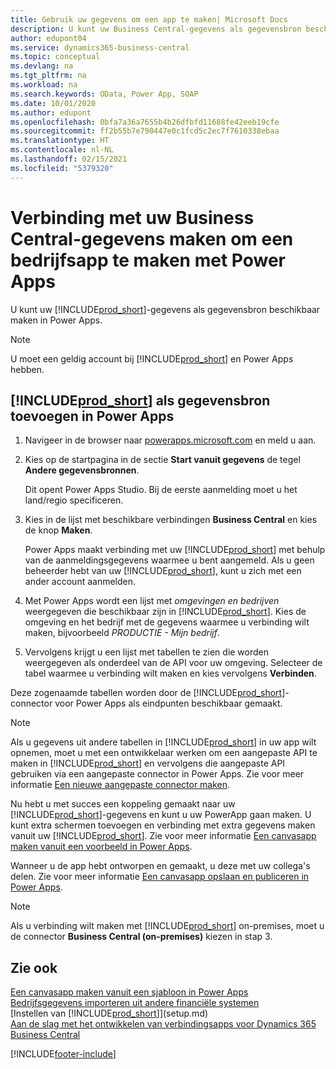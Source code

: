 ```yaml
---
title: Gebruik uw gegevens om een app te maken| Microsoft Docs
description: U kunt uw Business Central-gegevens als gegevensbron beschikbaar maken en een OData-URL van uw webservices opgeven om een bedrijfsapp te maken met Power Apps.
author: edupont04
ms.service: dynamics365-business-central
ms.topic: conceptual
ms.devlang: na
ms.tgt_pltfrm: na
ms.workload: na
ms.search.keywords: OData, Power App, SOAP
ms.date: 10/01/2020
ms.author: edupont
ms.openlocfilehash: 0bfa7a36a7655b4b26dfbfd11688fe42eeb19cfe
ms.sourcegitcommit: ff2b55b7e790447e0c1fcd5c2ec7f7610338ebaa
ms.translationtype: HT
ms.contentlocale: nl-NL
ms.lasthandoff: 02/15/2021
ms.locfileid: "5379320"
---
```

# <a name="connecting-to-your-business-central-data-to-build-a-business-app-using-power-apps"></a>Verbinding met uw Business Central-gegevens maken om een bedrijfsapp te maken met Power Apps

U kunt uw [!INCLUDE[prod_short](includes/prod_short.md)]-gegevens als gegevensbron beschikbaar maken in Power Apps.  

> [!NOTE]  
> U moet een geldig account bij [!INCLUDE[prod_short](includes/prod_short.md)] en Power Apps hebben.  

## <a name="to-add-prod_short-as-a-data-source-in-power-apps"></a>[!INCLUDE[prod_short](includes/prod_short.md)] als gegevensbron toevoegen in Power Apps

1. Navigeer in de browser naar [powerapps.microsoft.com](https://powerapps.microsoft.com/) en meld u aan.
2. Kies op de startpagina in de sectie **Start vanuit gegevens** de tegel **Andere gegevensbronnen**.  

    Dit opent Power Apps Studio. Bij de eerste aanmelding moet u het land/regio specificeren.  
3. Kies in de lijst met beschikbare verbindingen **Business Central** en kies de knop **Maken**.

    Power Apps maakt verbinding met uw [!INCLUDE[prod_short](includes/prod_short.md)] met behulp van de aanmeldingsgegevens waarmee u bent aangemeld. Als u geen beheerder hebt van uw [!INCLUDE[prod_short](includes/prod_short.md)], kunt u zich met een ander account aanmelden.  

4. Met Power Apps wordt een lijst met *omgevingen en bedrijven* weergegeven die beschikbaar zijn in [!INCLUDE[prod_short](includes/prod_short.md)]. Kies de omgeving en het bedrijf met de gegevens waarmee u verbinding wilt maken, bijvoorbeeld *PRODUCTIE - Mijn bedrijf*.  

5. Vervolgens krijgt u een lijst met tabellen te zien die worden weergegeven als onderdeel van de API voor uw omgeving. Selecteer de tabel waarmee u verbinding wilt maken en kies vervolgens **Verbinden**.

Deze zogenaamde tabellen worden door de [!INCLUDE[prod_short](includes/prod_short.md)]-connector voor Power Apps als eindpunten beschikbaar gemaakt.  

> [!NOTE]
> Als u gegevens uit andere tabellen in [!INCLUDE[prod_short](includes/prod_short.md)] in uw app wilt opnemen, moet u met een ontwikkelaar werken om een aangepaste API te maken in [!INCLUDE[prod_short](includes/prod_short.md)] en vervolgens die aangepaste API gebruiken via een aangepaste connector in Power Apps. Zie voor meer informatie [Een nieuwe aangepaste connector maken](/connectors/custom-connectors/define-blank).  

Nu hebt u met succes een koppeling gemaakt naar uw [!INCLUDE[prod_short](includes/prod_short.md)]-gegevens en kunt u uw PowerApp gaan maken. U kunt extra schermen toevoegen en verbinding met extra gegevens maken vanuit uw [!INCLUDE[prod_short](includes/prod_short.md)]. Zie voor meer informatie [Een canvasapp maken vanuit een voorbeeld in Power Apps](/powerapps/maker/canvas-apps/open-and-run-a-sample-app).  

Wanneer u de app hebt ontworpen en gemaakt, u deze met uw collega's delen. Zie voor meer informatie [Een canvasapp opslaan en publiceren in Power Apps](/powerapps/maker/canvas-apps/save-publish-app).  

> [!NOTE]
> Als u verbinding wilt maken met [!INCLUDE[prod_short](includes/prod_short.md)] on-premises, moet u de connector **Business Central (on-premises)** kiezen in stap 3.  

## <a name="see-also"></a>Zie ook

[Een canvasapp maken vanuit een sjabloon in Power Apps](/powerapps/maker/canvas-apps/get-started-test-drive)  
[Bedrijfsgegevens importeren uit andere financiële systemen](across-import-data-configuration-packages.md)  
[Instellen van [!INCLUDE[prod_short](includes/prod_short.md)]](setup.md)  
[Aan de slag met het ontwikkelen van verbindingsapps voor Dynamics 365 Business Central](/dynamics365/business-central/dev-itpro/developer/devenv-develop-connect-apps)  


[!INCLUDE[footer-include](includes/footer-banner.md)]